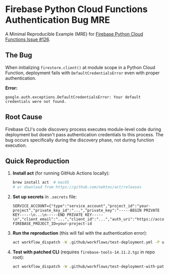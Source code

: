 # Firebase Python Cloud Functions Authentication Bug MRE

A Minimal Reproducible Example (MRE) for [Firebase Python Cloud Functions Issue #126](https://github.com/firebase/firebase-functions-python/issues/126).

## The Bug

When initializing `firestore.client()` at module scope in a Python Cloud Function, deployment fails with `DefaultCredentialsError` even with proper authentication.

**Error:**
```
google.auth.exceptions.DefaultCredentialsError: Your default credentials were not found.
```

## Root Cause

Firebase CLI's code discovery process executes module-level code during deployment but doesn't pass authentication credentials to this process. The bug occurs specifically during the discovery phase, not during function execution.

## Quick Reproduction

1. **Install act** (for running GitHub Actions locally):
   ```bash
   brew install act  # macOS
   # or download from https://github.com/nektos/act/releases
   ```

2. **Set up secrets** in `.secrets` file:
   ```
   SERVICE_ACCOUNT={"type":"service_account","project_id":"your-project","private_key_id":"...","private_key":"-----BEGIN PRIVATE KEY-----\n...\n-----END PRIVATE KEY-----\n","client_email":"...","client_id":"...","auth_uri":"https://accounts.google.com/o/oauth2/auth","token_uri":"https://oauth2.googleapis.com/token","auth_provider_x509_cert_url":"https://www.googleapis.com/oauth2/v1/certs","client_x509_cert_url":"..."}
   FIREBASE_PROJECT_ID=your-project-id
   ```

3. **Run the reproduction** (this will fail with the authentication error):
   ```bash
   act workflow_dispatch -W .github/workflows/test-deployment.yml -P ubuntu-22.04=python:3.11-slim --container-architecture linux/amd64 --secret-file .secrets
   ```

4. **Test with patched CLI** (requires `firebase-tools-14.11.2.tgz` in repo root):
   ```bash
   act workflow_dispatch -W .github/workflows/test-deployment-with-patch.yml -P ubuntu-22.04=python:3.11-slim --container-architecture linux/amd64 --secret-file .secrets
   ```
